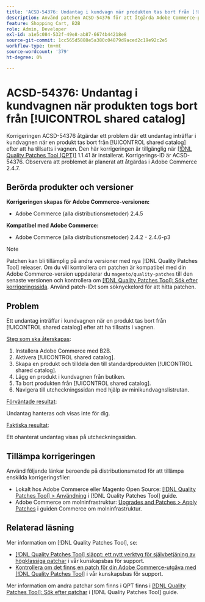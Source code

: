 ```yaml
---
title: 'ACSD-54376: Undantag i kundvagn när produkten tas bort från [!UICONTROL shared catalog]'
description: Använd patchen ACSD-54376 för att åtgärda Adobe Commerce-problemet där ett undantag inträffar i kundvagnen när en produkt tas bort från [!UICONTROL shared catalog] efter att ha tillsatts i vagnen.
feature: Shopping Cart, B2B
role: Admin, Developer
exl-id: a1e5c084-532f-49e8-ab87-6674b44218e8
source-git-commit: 1cc565d5888e5a380c04879d9aced2c19e92c2e5
workflow-type: tm+mt
source-wordcount: '379'
ht-degree: 0%

---
```


# ACSD-54376: Undantag i kundvagnen när produkten togs bort från [!UICONTROL shared catalog]

Korrigeringen ACSD-54376 åtgärdar ett problem där ett undantag inträffar i kundvagnen när en produkt tas bort från [!UICONTROL shared catalog] efter att ha tillsatts i vagnen. Den här korrigeringen är tillgänglig när [[!DNL Quality Patches Tool (QPT)]](/help/announcements/adobe-commerce-announcements/magento-quality-patches-released-new-tool-to-self-serve-quality-patches.md) 1.1.41 är installerat. Korrigerings-ID är ACSD-54376. Observera att problemet är planerat att åtgärdas i Adobe Commerce 2.4.7.

## Berörda produkter och versioner

**Korrigeringen skapas för Adobe Commerce-versionen:**

* Adobe Commerce (alla distributionsmetoder) 2.4.5

**Kompatibel med Adobe Commerce:**

* Adobe Commerce (alla distributionsmetoder) 2.4.2 - 2.4.6-p3

>[!NOTE]
>
>Patchen kan bli tillämplig på andra versioner med nya [!DNL Quality Patches Tool] releaser. Om du vill kontrollera om patchen är kompatibel med din Adobe Commerce-version uppdaterar du `magento/quality-patches` till den senaste versionen och kontrollera om [[!DNL Quality Patches Tool]: Sök efter korrigeringssida](https://experienceleague.adobe.com/tools/commerce-quality-patches/index.html). Använd patch-ID:t som söknyckelord för att hitta patchen.

## Problem

Ett undantag inträffar i kundvagnen när en produkt tas bort från [!UICONTROL shared catalog] efter att ha tillsatts i vagnen.

<u>Steg som ska återskapas</u>:

1. Installera Adobe Commerce med B2B.
1. Aktivera [!UICONTROL shared catalog].
1. Skapa en produkt och tilldela den till standardprodukten [!UICONTROL shared catalog].
1. Lägg en produkt i kundvagnen från butiken.
1. Ta bort produkten från [!UICONTROL shared catalog].
1. Navigera till utcheckningssidan med hjälp av minikundvagnslistrutan.

<u>Förväntade resultat</u>:

Undantag hanteras och visas inte för dig.

<u>Faktiska resultat</u>:

Ett ohanterat undantag visas på utcheckningssidan.

## Tillämpa korrigeringen

Använd följande länkar beroende på distributionsmetod för att tillämpa enskilda korrigeringsfiler:

* Lokalt hos Adobe Commerce eller Magento Open Source: [[!DNL Quality Patches Tool] > Användning](https://experienceleague.adobe.com/docs/commerce-operations/tools/quality-patches-tool/usage.html) i [!DNL Quality Patches Tool] guide.
* Adobe Commerce om molninfrastruktur: [Upgrades and Patches > Apply Patches](https://experienceleague.adobe.com/docs/commerce-cloud-service/user-guide/develop/upgrade/apply-patches.html) i guiden Commerce om molninfrastruktur.

## Relaterad läsning

Mer information om [!DNL Quality Patches Tool], se:

* [[!DNL Quality Patches Tool] släppt: ett nytt verktyg för självbetjäning av högklassiga patchar](/help/announcements/adobe-commerce-announcements/magento-quality-patches-released-new-tool-to-self-serve-quality-patches.md) i vår kunskapsbas för support.
* [Kontrollera om det finns en patch för din Adobe Commerce-utgåva med [!DNL Quality Patches Tool]](/help/support-tools/patches-available-in-qpt-tool/check-patch-for-magento-issue-with-magento-quality-patches.md) i vår kunskapsbas för support.

Mer information om andra patchar som finns i QPT finns i [[!DNL Quality Patches Tool]: Sök efter patchar](https://experienceleague.adobe.com/tools/commerce-quality-patches/index.html) i [!DNL Quality Patches Tool] guide.
